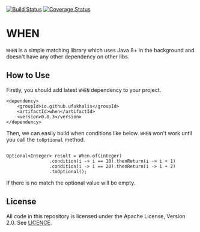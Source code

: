 [![Build Status](https://travis-ci.org/ufukhalis/when.svg?branch=master)](https://travis-ci.org/ufukhalis/when)
[![Coverage Status](https://coveralls.io/repos/github/ufukhalis/when/badge.svg?branch=master)](https://coveralls.io/github/ufukhalis/when?branch=master)

WHEN
=======

`WHEN` is a simple matching library which uses Java 8+ in the background and
doesn't have any other dependency on other libs.


How to Use
-------------

Firstly, you should add latest `WHEN` dependency to your project.

```$xslt
<dependency>
    <groupId>io.github.ufukhalis</groupId>
    <artifactId>when</artifactId>
    <version>0.0.3</version>
</dependency>
```

Then, we can easily build when conditions like below. `WHEN` won't work until you call the `toOptional`
method.

```$xslt

Optional<Integer> result = When.of(integer)
                .condition(i -> i == 10).thenReturn(i -> i + 1)
                .condition(i -> i == 20).thenReturn(i -> i + 2)
                .toOptional();

```

If there is no match the optional value will be empty.

License
------------
All code in this repository is licensed under the Apache License, Version 2.0. See [LICENCE](./LICENSE).